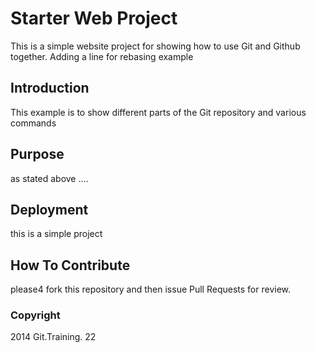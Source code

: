 # Starter Web Project

This is a simple website project for
showing how to use Git and Github together.
Adding a line for rebasing example

## Introduction 

This example is to show  different parts of 
the Git repository and various commands

## Purpose

as stated above ....

## Deployment

this is a simple project

## How To Contribute

please4 fork this repository and then issue Pull Requests for review.

### Copyright


2014 Git.Training. 22